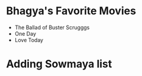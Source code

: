 # Bhagya's Favorite Movies

* The Ballad of Buster Scrugggs
* One Day
* Love Today

# Adding Sowmaya list